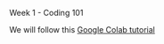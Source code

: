Week 1 - Coding 101

We will follow this [Google Colab tutorial](https://colab.research.google.com/drive/12GgioJTYkkGoa9yQNxmDWsPTmaTfLSV2?usp=sharing)
